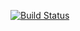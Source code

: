 [![Build Status](https://travis-ci.org/zhanchi5/lab08.svg?branch=master)](https://travis-ci.org/zhanchi5/lab08)



